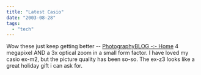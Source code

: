 ```yaml
---
title: "Latest Casio"
date: "2003-08-28"
tags: 
  - "tech"
---
```


Wow these just keep getting better -- [PhotographyBLOG -:- Home](http://www.photographyblog.com/weblog.php?id=P713 "PhotographyBLOG -:- Home") 4 megapixel AND a 3x optical zoom in a small form factor. I have loved my casio ex-m2, but the picture quality has been so-so. The ex-z3 looks like a great holiday gift i can ask for.
